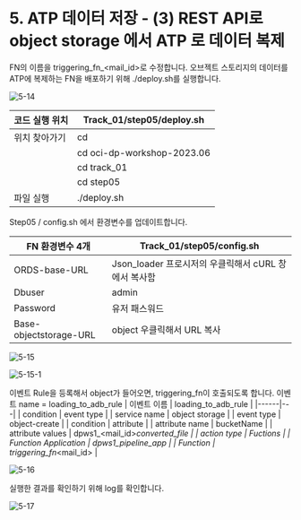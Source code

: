 
# 5. ATP 데이터 저장 - (3) REST API로 object storage 에서 ATP 로 데이터 복제

FN의 이름을 triggering_fn_<mail_id>로 수정합니다. 오브젝트 스토리지의 데이터를 ATP에 복제하는 FN을 배포하기 위해 ./deploy.sh를 실행합니다. 

![5-14](https://github.com/oraclekr-data-platform/ODWS-S01-OCI-data-pipeline/assets/150219167/22b538f6-ea58-44f7-a208-54b9996cff6b)



|코드 실행 위치| Track_01/step05/deploy.sh | 
|------|---|
| 위치 찾아가기  | cd |
|               |  cd oci-dp-workshop-2023.06 |
|               |  cd track_01  |
|               |  cd step05 |
|       파일 실행        |  ./deploy.sh |


Step05 / config.sh 에서 환경변수를 업데이트합니다.



|  FN 환경변수 4개 | Track_01/step05/config.sh | 
|------|---|
|  ORDS-base-URL  |  Json_loader 프로시저의 우클릭해서 cURL 창에서 복사함 |
|  Dbuser |  admin |
|  Password  |  유저 패스워드  |
|  Base-objectstorage-URL  |  object 우클릭해서 URL 복사 |


![5-15](https://github.com/oraclekr-data-platform/ODWS-S01-OCI-data-pipeline/assets/150219167/32663e06-e0be-419b-9c01-c3f37dbb2ec5)



![5-15-1](https://github.com/oraclekr-data-platform/ODWS-S01-OCI-data-pipeline/assets/150219167/8898f125-c138-43e7-ba42-acec40596a52)

이벤트 Rule을 등록해서 object가 들어오면,  triggering_fn이 호출되도록 합니다. 
이벤트 name = loading_to_adb_rule
|  이벤트 이름 | loading_to_adb_rule | 
|------|---|
| condition  |  event type |
| service name  |  object storage |
|  event type   |  object-create  |
|  condition    |  attribute |
|  attribute name   |  bucketName |
|  attribute values   |  dpws1_<mail_id>_converted_file |
|  action type   |  Fuctions  |
|  Function Application |  dpws1_pipeline_app  |
|  Function  |  triggering_fn_<mail_id>   |

![5-16](https://github.com/oraclekr-data-platform/ODWS-S01-OCI-data-pipeline/assets/150219167/388c0175-e9d9-48ef-be4f-7adc3205206d)

실행한 결과를 확인하기 위해 log를 확인합니다.

![5-17](https://github.com/oraclekr-data-platform/ODWS-S01-OCI-data-pipeline/assets/150219167/819abfa1-b64d-400a-954f-fb3029b874f9)
